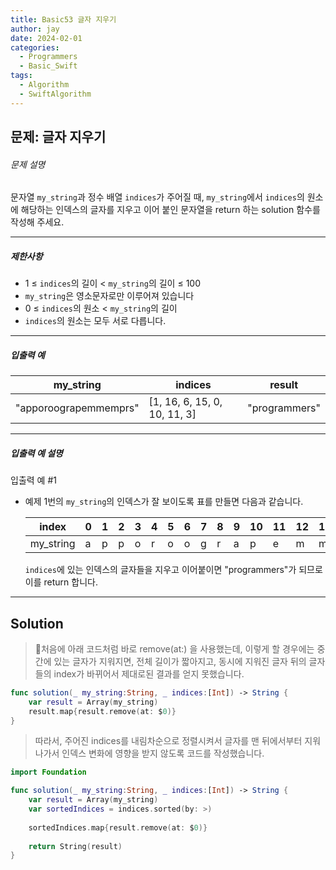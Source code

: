 ```yaml
---
title: Basic53 글자 지우기
author: jay
date: 2024-02-01
categories:
  - Programmers
  - Basic_Swift
tags:
  - Algorithm
  - SwiftAlgorithm
---
```

## 문제: 글자 지우기

###### 문제 설명

문자열 `my_string`과 정수 배열 `indices`가 주어질 때, `my_string`에서 `indices`의 원소에 해당하는 인덱스의 글자를 지우고 이어 붙인 문자열을 return 하는 solution 함수를 작성해 주세요.

---

##### 제한사항

- 1 ≤ `indices`의 길이 < `my_string`의 길이 ≤ 100
- `my_string`은 영소문자로만 이루어져 있습니다
- 0 ≤ `indices`의 원소 < `my_string`의 길이
- `indices`의 원소는 모두 서로 다릅니다.

---

##### 입출력 예

|my_string|indices|result|
|---|---|---|
|"apporoograpemmemprs"|[1, 16, 6, 15, 0, 10, 11, 3]|"programmers"|

---

##### 입출력 예 설명

입출력 예 #1

- 예제 1번의 `my_string`의 인덱스가 잘 보이도록 표를 만들면 다음과 같습니다.
    
    |index|0|1|2|3|4|5|6|7|8|9|10|11|12|13|14|15|16|17|18|
    |---|---|---|---|---|---|---|---|---|---|---|---|---|---|---|---|---|---|---|---|
    |my_string|a|p|p|o|r|o|o|g|r|a|p|e|m|m|e|m|p|r|s|
    
    `indices`에 있는 인덱스의 글자들을 지우고 이어붙이면 "programmers"가 되므로 이를 return 합니다.

---

## Solution

> 처음에 아래 코드처럼 바로 remove(at:) 을 사용했는데, 이렇게 할 경우에는 중간에 있는 글자가 지워지면, 전체 길이가 짧아지고, 동시에 지워진 글자 뒤의 글자들의 index가 바뀌어서 제대로된 결과를 얻지 못했습니다.

```swift
func solution(_ my_string:String, _ indices:[Int]) -> String {
	var result = Array(my_string)
	result.map{result.remove(at: $0)}
}
```

> 따라서, 주어진 indices를 내림차순으로 정렬시켜서 글자를 맨 뒤에서부터 지워나가서 인덱스 변화에 영향을 받지 않도록 코드를 작성했습니다.

```swift
import Foundation

func solution(_ my_string:String, _ indices:[Int]) -> String {
    var result = Array(my_string)
    var sortedIndices = indices.sorted(by: >)
    
    sortedIndices.map{result.remove(at: $0)}
    
    return String(result)
} 
```